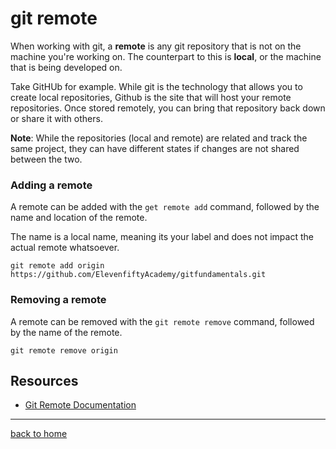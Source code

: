 # git remote

When working with git, a **remote** is any git repository that is not on the machine you're working on. The counterpart to this is **local**, or the machine that is being developed on. 

Take GitHUb for example. While git is the technology that allows you to create local repositories, Github is the site that will host your remote repositories. Once stored remotely, you can bring that repository back down or share it with others.

**Note**: While the repositories (local and remote) are related and track the same project, they can have different states if changes are not shared between the two.

### Adding a remote 

A remote can be added with the `get remote add` command, followed by the name and location of the remote.

The name is a local name, meaning its your label and does not impact the actual remote whatsoever.

```
git remote add origin https://github.com/ElevenfiftyAcademy/gitfundamentals.git
```

### Removing a remote 

A remote can be removed with the `git remote remove` command, followed by the name of the remote.

```
git remote remove origin
```

## Resources

- [Git Remote Documentation](https://git-scm.com/docs/git-remote)

---

[back to home](../README.md)

